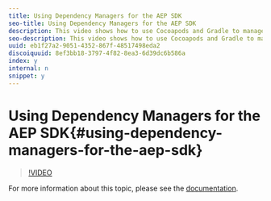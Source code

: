 ```yaml
---
title: Using Dependency Managers for the AEP SDK
seo-title: Using Dependency Managers for the AEP SDK
description: This video shows how to use Cocoapods and Gradle to manage Experience Platform SDK extensions and dependencies. This is part of the setup in order to start using the SDK to track your mobile app.
seo-description: This video shows how to use Cocoapods and Gradle to manage Experience Platform SDK extensions and dependencies. This is part of the setup in order to start using the SDK to track your mobile app.
uuid: eb1f27a2-9051-4352-867f-48517498eda2
discoiquuid: 8ef3bb18-3797-4f82-8ea3-6d39dc6b586a
index: y
internal: n
snippet: y
---
```


# Using Dependency Managers for the AEP SDK{#using-dependency-managers-for-the-aep-sdk}

>[!VIDEO](https://video.tv.adobe.com/v/26263/?quality=12)

For more information about this topic, please see the [documentation](https://aep-sdks.gitbook.io/docs/getting-started/get-the-sdk).
